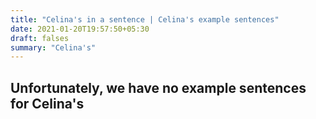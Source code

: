 ```yaml
---
title: "Celina's in a sentence | Celina's example sentences"
date: 2021-01-20T19:57:50+05:30
draft: falses
summary: "Celina's"
---
```

## Unfortunately, we have no example sentences for Celina's                 
